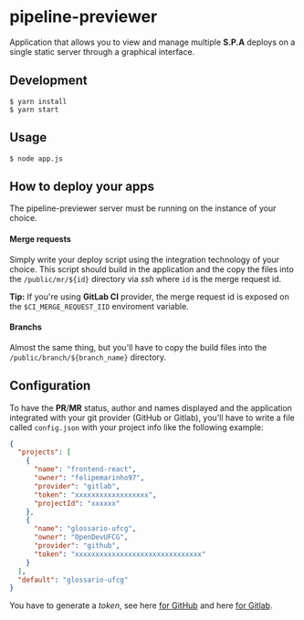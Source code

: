 # pipeline-previewer

Application that allows you to view and manage multiple **S.P.A** deploys on a single static server through a graphical interface.

## Development

```
$ yarn install
$ yarn start
```

## Usage

```
$ node app.js
```

## How to deploy your apps

The pipeline-previewer server must be running on the instance of your choice.

#### Merge requests

Simply write your deploy script using the integration technology of your choice. This script should build in the application and the copy the files into the `/public/mr/${id}` directory via _ssh_ where `id` is the merge request id.

**Tip:** If you're using **GitLab CI** provider, the merge request id is exposed on the `$CI_MERGE_REQUEST_IID` enviroment variable.

#### Branchs

Almost the same thing, but you'll have to copy the build files into the `/public/branch/${branch_name}` directory.

## Configuration

To have the **PR**/**MR** status, author and names displayed and the application integrated with your git provider (GitHub or Gitlab), you'll have to write a file called `config.json` with your project info like the following example:

```json
{
  "projects": [
    {
      "name": "frontend-react",
      "owner": "felipemarinho97",
      "provider": "gitlab",
      "token": "xxxxxxxxxxxxxxxxxx",
      "projectId": "xxxxxx"
    },
    {
      "name": "glossario-ufcg",
      "owner": "OpenDevUFCG",
      "provider": "github",
      "token": "xxxxxxxxxxxxxxxxxxxxxxxxxxxxxxx"
    }
  ],
  "default": "glossario-ufcg"
}
```

You have to generate a _token_, see here [for GitHub](https://help.github.com/en/articles/creating-a-personal-access-token-for-the-command-line) and here [for Gitlab](https://docs.gitlab.com/ce/user/profile/personal_access_tokens.html).
